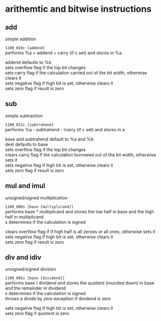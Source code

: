 # arithemtic and bitwise instructions  
  
## add  
simple addition  
  
`1100_010c [addend]`  
performs %a + addend + carry (if c set) and stores in %a  
  
addend defaults to %b  
sets overflow flag if the top bit changes  
sets carry flag if the calculation carried out of the bit width, otherwise clears it  
sets negative flag if high bit is set, otherwise clears it  
sets zero flag if result is zero  
  
## sub  
simple subtraction  
  
`1100_011c [subtrahend]`  
performs %a - subtrahend - !carry (if c set) and stores in a  
  
base and subtrahend default to %a and %b  
dest defaults to base  
sets overflow flag if the top bit changes  
clears carry flag if the calculation borrowed out of the bit width, otherwise sets it  
sets negative flag if high bit is set, otherwise clears it  
sets zero flag if result is zero  
  
  
## mul and imul  
unsigned/signed multiplication  
  
`1100_000s [base [multiplicand]]`  
performs base * multiplicand and stores the low half in base and the high half in multiplicand  
s determines if the calculation is signed  
  
clears overflow flag if if high half is all zeroes or all ones, otherwise sets it  
sets negative flag if high bit is set, otherwise clears it  
sets zero flag if result is zero  
  
## div and idiv  
unsigned/signed division  
  
`1100_001s [base [dividend]]`  
performs base / dividend and stores the quotient (rounded down) in base and the remainder in dividend  
s determines if the calculation is signed  
throws a divide by zero exception if dividend is zero  
  
sets negative flag if high bit is set, otherwise clears it  
sets zero flag if quotient is zero  
  
  